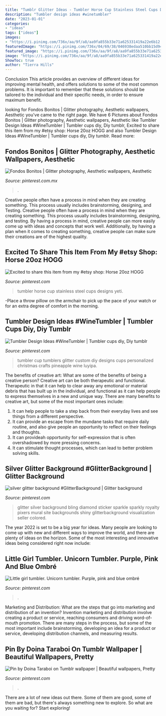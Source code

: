 ```yaml
---
title: "Tumblr Glitter Ideas - Tumbler Horse Cup Stainless Steel Cups Designs Yeti"
description: "Tumbler design ideas #winetumbler"
date: "2023-01-01"
categories:
- "ideas"
tags: ["ideas"]
images:
- "https://i.pinimg.com/736x/aa/9f/a8/aa9fa855b33e71a625331419a22e6b12.jpg"
featuredImage: "https://i.pinimg.com/736x/04/69/38/046938edaa510bb15d94ea1e503b0b06.jpg"
featured_image: "https://i.pinimg.com/736x/aa/9f/a8/aa9fa855b33e71a625331419a22e6b12.jpg"
image: "https://i.pinimg.com/736x/aa/9f/a8/aa9fa855b33e71a625331419a22e6b12.jpg"
ShowToc: true
author: "Tierra Hills"
---
```



Conclusion
This article provides an overview of different ideas for improving mental health, and offers solutions to some of the most common problems. It is important to remember that these solutions should be tailored to the individual and their specific needs, in order to ensure maximum benefit.

	

		
looking for Fondos Bonitos | Glitter photography, Aesthetic wallpapers, Aesthetic you've came to the right page. We have 6 Pictures about Fondos Bonitos | Glitter photography, Aesthetic wallpapers, Aesthetic like Tumbler Design Ideas #WineTumbler | Tumbler cups diy, Diy tumblr, Excited to share this item from my #etsy shop: Horse 20oz HOGG and also Tumbler Design Ideas #WineTumbler | Tumbler cups diy, Diy tumblr. Read more:
		
    
## Fondos Bonitos | Glitter Photography, Aesthetic Wallpapers, Aesthetic

<img loading=lazy src="https://i.pinimg.com/736x/04/69/38/046938edaa510bb15d94ea1e503b0b06.jpg" onerror="this.onerror=null;this.src='https://tse3.mm.bing.net/th?id=OIP.IIZBgXZOnY5kIJYxqaB15QHaLH&amp;pid=15.1';" alt="Fondos Bonitos | Glitter photography, Aesthetic wallpapers, Aesthetic">

_Source: pinterest.com.mx_

>. 

	

Creative people often have a process in mind when they are creating something. This process usually includes brainstorming, designing, and Testing.
Creative people often have a process in mind when they are creating something. This process usually includes brainstorming, designing, and testing. By having a process in mind, creative people can more easily come up with ideas and concepts that work well. Additionally, by having a plan when it comes to creating something, creative people can make sure their creations are of the highest quality.

    
## Excited To Share This Item From My #etsy Shop: Horse 20oz HOGG

<img loading=lazy src="https://i.pinimg.com/736x/aa/9f/a8/aa9fa855b33e71a625331419a22e6b12.jpg" onerror="this.onerror=null;this.src='https://tse1.mm.bing.net/th?id=OIP.xUdAWghWCyTMaRfg6_wEmQHaJ3&amp;pid=15.1';" alt="Excited to share this item from my #etsy shop: Horse 20oz HOGG">

_Source: pinterest.com_

>tumbler horse cup stainless steel cups designs yeti. 

	

-Place a throw pillow on the armchair to pick up the pace of your watch or for an extra degree of comfort in the morning.

    
## Tumbler Design Ideas #WineTumbler | Tumbler Cups Diy, Diy Tumblr

<img loading=lazy src="https://i.pinimg.com/736x/48/20/71/482071ffc6ad9d4ff9038bcfcbf83c36.jpg" onerror="this.onerror=null;this.src='https://tse3.mm.bing.net/th?id=OIP.xS9RrCJ86lQZUpayuPU35AHaJ3&amp;pid=15.1';" alt="Tumbler Design Ideas #WineTumbler | Tumbler cups diy, Diy tumblr">

_Source: pinterest.com_

>tumbler cup tumblers glitter custom diy designs cups personalized christmas crafts pineapple wine luyipa. 

	

The benefits of creative art: What are some of the benefits of being a creative person?
Creative art can be both therapeutic and functional. Therapeutic in that it can help to clear away any emotional or material debris that has built up in the individual, and functional as it can help people to express themselves in a new and unique way. There are many benefits to creative art, but some of the most important ones include: 
1. It can help people to take a step back from their everyday lives and see things from a different perspective.
2. It can provide an escape from the mundane tasks that require daily routine, and also give people an opportunity to reflect on their feelings and thoughts. 
3. It can provideah opportunity for self-expression that is often overshadowed by more pressing concerns. 
4. It can stimulate thought processes, which can lead to better problem solving skills.

    
## Silver Glitter Background #GlitterBackground | Glitter Background

<img loading=lazy src="https://i.pinimg.com/736x/8f/ce/5e/8fce5ebcdac33a396659d1dcd29f97eb.jpg" onerror="this.onerror=null;this.src='https://tse1.mm.bing.net/th?id=OIP.dQwQqYqE-dLUU_p7nz5bbAAAAA&amp;pid=15.1';" alt="silver glitter background #GlitterBackground | Glitter background">

_Source: pinterest.com_

>glitter silver background bling diamond sticker sparkle sparkly royalty pixers mural site backgrounds shiny glitterbackground visualization seller colored. 

	

The year 2022 is set to be a big year for ideas. Many people are looking to come up with new and different ways to improve the world, and there are plenty of ideas on the horizon. Some of the most interesting and innovative ideas being considered right now include: 

    
## Little Girl Tumbler. Unicorn Tumbler. Purple, Pink And Blue Ombré

<img loading=lazy src="https://i.pinimg.com/736x/0a/f7/97/0af797f5e3b101424013cce3d588aaa0.jpg" onerror="this.onerror=null;this.src='https://tse1.mm.bing.net/th?id=OIP.TRmIH7rsPPiZzxmQRGRiTwHaJ3&amp;pid=15.1';" alt="Little girl tumbler. Unicorn tumbler. Purple, pink and blue ombré">

_Source: pinterest.com_

>. 

	

Marketing and Distribution: What are the steps that go into marketing and distribution of an invention?
Invention marketing and distribution involve creating a product or service, reaching consumers and driving word-of-mouth promotion. There are many steps in the process, but some of the most important include brainstorming, developing an idea for a product or service, developing distribution channels, and measuring results.

    
## Pin By Doina Taraboi On Tumblr Wallpaper | Beautiful Wallpapers, Pretty

<img loading=lazy src="https://i.pinimg.com/736x/be/e5/5b/bee55b9fd808ed0d9c08f309a0ac18d2.jpg" onerror="this.onerror=null;this.src='https://tse1.mm.bing.net/th?id=OIP.jnjpy7Hr2OX5myXxVJccbQHaNL&amp;pid=15.1';" alt="Pin by Doina Taraboi on Tumblr wallpaper | Beautiful wallpapers, Pretty">

_Source: pinterest.com_

>. 

	

There are a lot of new ideas out there. Some of them are good, some of them are bad, but there's always something new to explore. So what are you waiting for? Start exploring!

